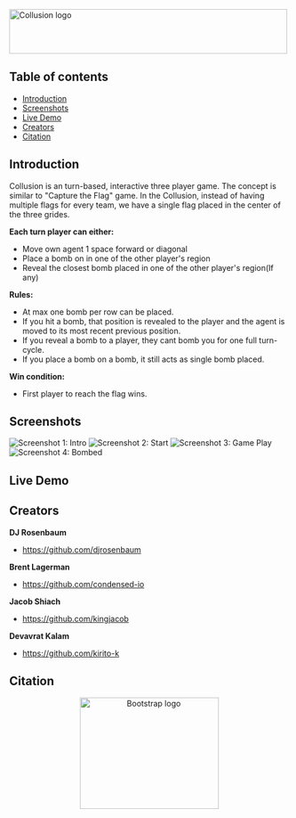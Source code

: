 <img src="https://github.com/kirito-k/Collusion/blob/master/htdocs/img/logo_collusion_white-bkg.svg" alt="Collusion logo" width="500" height="80">


## Table of contents
* [Introduction](#introduction)
* [Screenshots](#screenshots)
* [Live Demo](#live-demo)
* [Creators](#creators)
* [Citation](#citation)


## Introduction

<p>Collusion is an turn-based, interactive three player game. The concept is similar to "Capture the Flag" game. In the Collusion, instead of having multiple flags for every team, we have a single flag placed in the center of the three grides.</p>

**Each turn player can either:**
* Move own agent 1 space forward or diagonal
* Place a bomb on in one of the other player's region
* Reveal the closest bomb placed in one of the other player's region(If any)

**Rules:**
* At max one bomb per row can be placed.
* If you hit a bomb, that position is revealed to the player and the agent is moved to its most recent previous position. 
* If you reveal a bomb to a player, they cant bomb you for one full turn-cycle.
* If you place a bomb on a bomb, it still acts as single bomb placed.

**Win condition:**
* First player to reach the flag wins.

## Screenshots

<img src="https://github.com/kirito-k/Collusion/blob/master/htdocs/img/screen_1.png" alt="Screenshot 1: Intro" />
<img src="https://github.com/kirito-k/Collusion/blob/master/htdocs/img/screen_2.png" alt="Screenshot 2: Start" />
<img src="https://github.com/kirito-k/Collusion/blob/master/htdocs/img/screen_3.png" alt="Screenshot 3: Game Play" />
<img src="https://github.com/kirito-k/Collusion/blob/master/htdocs/img/screen_4.png" alt="Screenshot 4: Bombed" />


## Live Demo
## Creators
**DJ Rosenbaum**
- <https://github.com/djrosenbaum>

**Brent Lagerman**
- <https://github.com/condensed-io>

**Jacob Shiach**
- <https://github.com/kingjacob>

**Devavrat Kalam**
- <https://github.com/kirito-k>

## Citation
<p align="center">
  <a href="https://getbootstrap.com/">
    <img src="https://ethnewyork.com/src/assets/images/ETHNewYork-logo-large.svg" alt="Bootstrap logo" width="250" height="200">
  </a>
</p>
